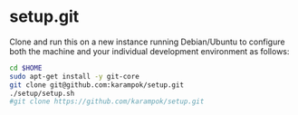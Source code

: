 setup.git
=========
Clone and run this on a new instance running Debian/Ubuntu to
configure both the machine and your individual development environment as
follows:

```sh
cd $HOME
sudo apt-get install -y git-core
git clone git@github.com:karampok/setup.git
./setup/setup.sh   
#git clone https://github.com/karampok/setup.git
```

